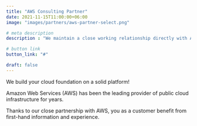 ```yaml
---
title: "AWS Consulting Partner"
date: 2021-11-15T11:00:00+06:00
image: "images/partners/aws-partner-select.png"

# meta description
description : "We maintain a close working relationship directly with AWS to provide fast and expert support to our customers."

# button link
button_link: "#"

draft: false
---
```


We build your cloud foundation on a solid platform!

Amazon Web Services (AWS) has been the leading provider of public cloud infrastructure for years.

Thanks to our close partnership with AWS, you as a customer benefit from first-hand information and experience.